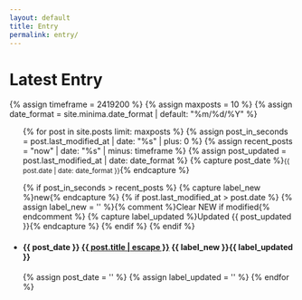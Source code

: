 ```yaml
---
layout: default
title: Entry
permalink: entry/
---
```


<h1>Latest Entry</h1>

<!--ul>
  {% for post in site.posts %}
    <li>
      <h2><a href="{{ post.url }}">{{ post.title }}</a></h2>
      {{ post.excerpt }}
    </li>
  {% endfor %}
</ul-->

{% assign timeframe = 2419200 %}
{% assign maxposts = 10 %}
{% assign date_format = site.minima.date_format | default: "%m/%d/%Y" %}

<ul class="post-list text-muted list-unstyled">
{% for post in site.posts limit: maxposts %}
  {% assign post_in_seconds = post.last_modified_at | date: "%s" | plus: 0 %}
  {% assign recent_posts = "now" | date: "%s" | minus: timeframe %}
  {% assign post_updated = post.last_modified_at | date: date_format %}
  {% capture post_date %}<small>{{ post.date | date: date_format }}</small>{% endcapture %}

  {% if post_in_seconds > recent_posts %}
  {% capture label_new %}<span class="label label-primary">new</span>{% endcapture %}
    {% if post.last_modified_at > post.date %}
      {% assign label_new = '' %}{% comment %}Clear NEW if modified{% endcomment %}
      {% capture label_updated %}<span class="label label-info">Updated <span class="badge">{{ post_updated }}</span></span>{% endcapture %}
    {% endif %}
  {% endif %}
  <li>
    <h4>{{ post_date }}
      <a class="post-link" href="{{ post.url | relative_url }}">
        {{ post.title | escape }}</a> {{ label_new }}{{ label_updated }}
      </h4>
  </li>
  {% assign post_date = '' %}
  {% assign label_updated = '' %}
{% endfor %}
</ul>

